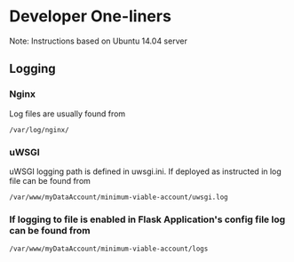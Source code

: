 # Developer One-liners
Note: Instructions based on Ubuntu 14.04 server


## Logging

### Nginx
Log files are usually found from

    /var/log/nginx/

### uWSGI
uWSGI logging path is defined in uwsgi.ini.
If deployed as instructed in log file can be found from

    /var/www/myDataAccount/minimum-viable-account/uwsgi.log


### If logging to file is enabled in Flask Application's config file log can be found from

    /var/www/myDataAccount/minimum-viable-account/logs

